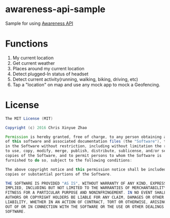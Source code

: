 # awareness-api-sample
Sample for using [Awareness API](https://developers.google.com/awareness/)

# Functions

1. My current location
2. Get current weather
3. Places around my current location
4. Detect plugged-In status of headset
5. Detect current activity(running, walking, biking, driving, etc)
6. Tap a "location" on map and use any mock app to mock a Geofencing.

# License

```java
The MIT License (MIT)

Copyright (c) 2016 Chris Xinyue Zhao

Permission is hereby granted, free of charge, to any person obtaining a copy
of this software and associated documentation files (the "Software"), to deal
in the Software without restriction, including without limitation the rights
to use, copy, modify, merge, publish, distribute, sublicense, and/or sell
copies of the Software, and to permit persons to whom the Software is
furnished to do so, subject to the following conditions:

The above copyright notice and this permission notice shall be included in all
copies or substantial portions of the Software.

THE SOFTWARE IS PROVIDED "AS IS", WITHOUT WARRANTY OF ANY KIND, EXPRESS OR
IMPLIED, INCLUDING BUT NOT LIMITED TO THE WARRANTIES OF MERCHANTABILITY,
FITNESS FOR A PARTICULAR PURPOSE AND NONINFRINGEMENT. IN NO EVENT SHALL THE
AUTHORS OR COPYRIGHT HOLDERS BE LIABLE FOR ANY CLAIM, DAMAGES OR OTHER
LIABILITY, WHETHER IN AN ACTION OF CONTRACT, TORT OR OTHERWISE, ARISING FROM,
OUT OF OR IN CONNECTION WITH THE SOFTWARE OR THE USE OR OTHER DEALINGS IN THE
SOFTWARE.

```

